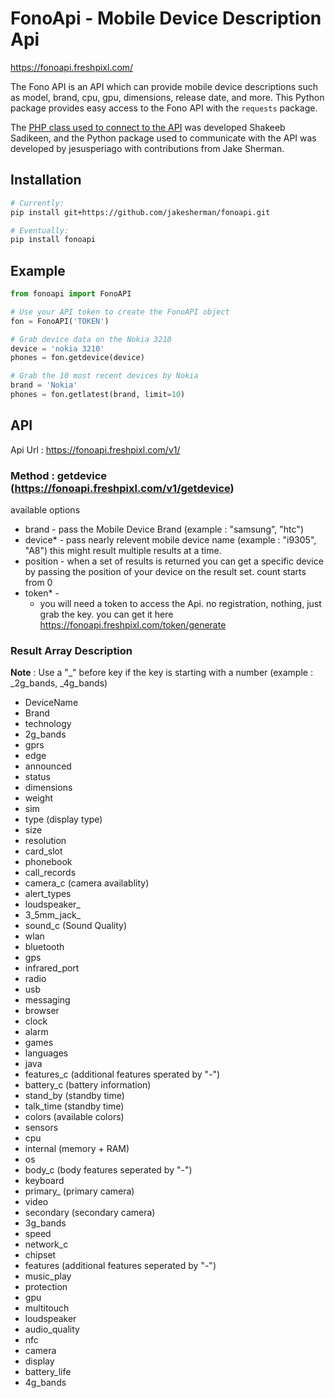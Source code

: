 # FonoApi - Mobile Device Description Api
https://fonoapi.freshpixl.com/

The Fono API is an API which can provide mobile device descriptions such as model, brand, cpu, gpu, dimensions, release date, and more. This Python package provides easy access to the Fono API with the `requests` package.  

The [PHP class used to connect to the API](https://github.com/shakee93/fonoapi) was developed Shakeeb Sadikeen, and the Python package used to communicate with the API was developed by jesusperiago with contributions from Jake Sherman.

## Installation

```bash
# Currently:
pip install git+https://github.com/jakesherman/fonoapi.git

# Eventually:
pip install fonoapi
```

## Example

```python
from fonoapi import FonoAPI

# Use your API token to create the FonoAPI object
fon = FonoAPI('TOKEN')

# Grab device data on the Nokia 3210
device = 'nokia 3210'
phones = fon.getdevice(device)

# Grab the 10 most recent devices by Nokia
brand = 'Nokia'
phones = fon.getlatest(brand, limit=10)
```

## API

Api Url : https://fonoapi.freshpixl.com/v1/

### Method : getdevice (https://fonoapi.freshpixl.com/v1/getdevice)
available options
  - brand -
       pass the Mobile Device Brand (example : "samsung", "htc")
  - device* -
       pass nearly relevent mobile device name (example : "i9305", "A8")
       this might result multiple results at a time.
  - position -
       when a set of results is returned you can get a specific device by passing the position of your device on the result set. count starts from 0
  - token* -
    - you will need a token to access the Api. no registration, nothing, just grab the key.
      you can get it here https://fonoapi.freshpixl.com/token/generate


### Result Array Description

**Note** : Use a "_" before key if the key is starting with a number (example : _2g_bands, _4g_bands)

- DeviceName
- Brand
- technology
- 2g_bands
- gprs
- edge
- announced
- status
- dimensions
- weight
- sim
- type (display type)
- size
- resolution
- card_slot
- phonebook
- call_records
- camera_c (camera availablity)
- alert_types
- loudspeaker_
- 3_5mm_jack_
- sound_c (Sound Quality)
- wlan
- bluetooth
- gps
- infrared_port
- radio
- usb
- messaging
- browser
- clock
- alarm
- games
- languages
- java
- features_c (additional features sperated by "-")
- battery_c (battery information)
- stand_by (standby time)
- talk_time (standby time)
- colors (available colors)
- sensors
- cpu
- internal (memory + RAM)
- os
- body_c (body features seperated by "-")
- keyboard
- primary_ (primary camera)
- video
- secondary (secondary camera)
- 3g_bands
- speed
- network_c
- chipset
- features  (additional features seperated by "-")
- music_play
- protection
- gpu
- multitouch
- loudspeaker
- audio_quality
- nfc
- camera
- display
- battery_life
- 4g_bands
